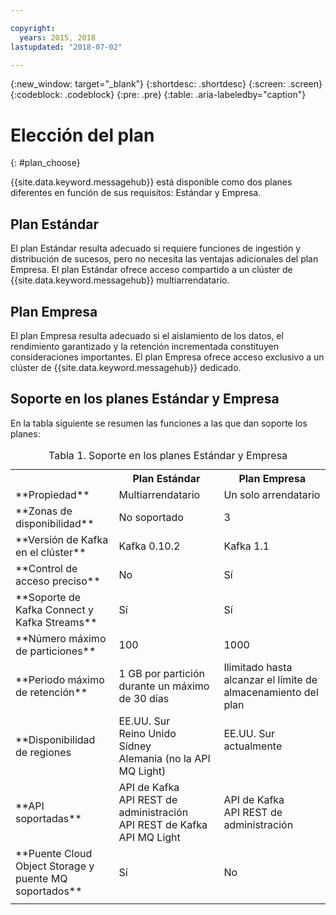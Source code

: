 ```yaml
---

copyright:
  years: 2015, 2018
lastupdated: "2018-07-02"

---
```


{:new_window: target="_blank"}
{:shortdesc: .shortdesc}
{:screen: .screen}
{:codeblock: .codeblock}
{:pre: .pre}
{:table: .aria-labeledby="caption"}

# Elección del plan 
{: #plan_choose}

{{site.data.keyword.messagehub}} está disponible como dos planes diferentes en función de sus requisitos: Estándar y Empresa.

## Plan Estándar

El plan Estándar resulta adecuado si requiere funciones de ingestión y distribución de sucesos, pero no necesita las ventajas adicionales del plan Empresa. El plan Estándar ofrece acceso compartido a un clúster de {{site.data.keyword.messagehub}} multiarrendatario.

## Plan Empresa 

El plan Empresa resulta adecuado si el aislamiento de los datos, el rendimiento garantizado y la retención incrementada constituyen consideraciones importantes. El plan Empresa ofrece acceso exclusivo a un clúster de {{site.data.keyword.messagehub}} dedicado.

## Soporte en los planes Estándar y Empresa

En la tabla siguiente se resumen las funciones a las que dan soporte los planes:

<table>
    <caption>Tabla 1. Soporte en los planes Estándar y Empresa</caption>
      <tr>
	        <th></th>
		    <th>Plan Estándar</th>
		    <th>Plan Empresa</th>
        </tr>
		<tr>
			<td>**Propiedad**</td>
			<td>Multiarrendatario </td>
			<td>Un solo arrendatario</td>
		</tr>
        <tr>
			<td>**Zonas de disponibilidad**</td>
			<td>No soportado</td>
			<td>3</td>
		</tr>
	  		<tr>
			<td>**Versión de Kafka en el clúster**</td>
			<td>Kafka 0.10.2</td>
			<td>Kafka 1.1</td>
		</tr>
		<tr>
			<td>**Control de acceso preciso**</td>
			<td>No</td>
			<td>Sí</td>
		</tr>
		<tr>
			<td>**Soporte de Kafka Connect y Kafka Streams**</td>
			<td>Sí</td>
			<td>Sí</td>
		</tr>
		<tr>
			<td>**Número máximo de particiones**</td>
			<td>100</td>
			<td>1000</td>
		</tr>
		<tr>
			<td>**Periodo máximo de retención**</td>
			<td>1 GB por partición durante un máximo de 30 días </td>
			<td>Ilimitado hasta alcanzar el límite de almacenamiento del plan </td>
		</tr>
		<tr>
			<td>**Disponibilidad de regiones</td>
			<td>EE.UU. Sur</br>
			Reino Unido</br>
			Sídney</br>
			Alemania (no la API MQ Light)</td>
			<td>EE.UU. Sur actualmente</br>
			<br/>
			</td>
		</tr>
		<tr>
     	    <td>**API soportadas**</td>
			<td>API de Kafka</br>
			API REST de administración<br/>
			API REST de Kafka</br>
			API MQ Light</br>
		    </td>
			<td>API de Kafka<br/>
			API REST de administración</td>
		</tr>
			<td>**Puente Cloud Object Storage y<br/>
			puente MQ soportados**</td>
			<td>Sí</td>
			<td>No</td>
		</tr>
		<tr>
			<td></td>
			<td></td>
			<td></td>
		</tr>

</table>


<!--
## {{site.data.keyword.Bluemix_notm}} Public environment
{: notoc}

{{site.data.keyword.Bluemix_notm}} Public provides an
economical public cloud service where you pay for what you use and share infrastructure with
others.

In {{site.data.keyword.Bluemix_notm}} Public, the cost of
{{site.data.keyword.messagehub}} is determined by two factors: the
number of partitions that you use and the number of messages that you send and receive. There is no
charge for message data while it is retained on the topics, but the data that each partition retains
is capped at 1 GB.

For more information, see [{{site.data.keyword.Bluemix_notm}} Public ![External link icon](../../icons/launch-glyph.svg "External link icon")](https://www.ibm.com/cloud-computing/bluemix/public){:new_window}.
-->

